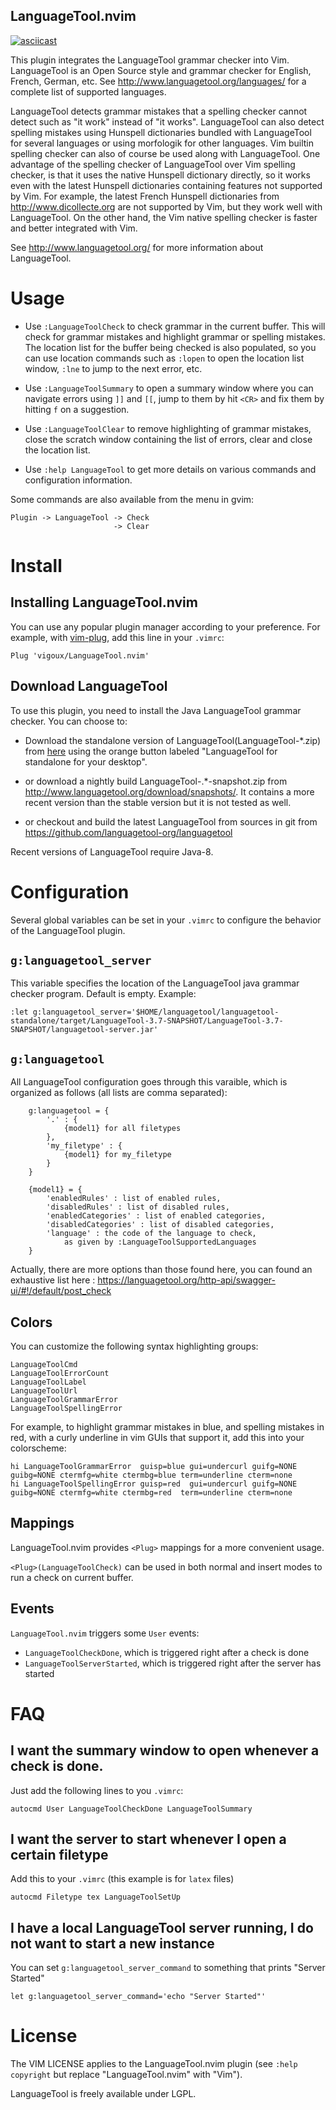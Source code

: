 LanguageTool.nvim
-----------------
[![asciicast](https://asciinema.org/a/265931.svg)](https://asciinema.org/a/265931)

This plugin integrates the LanguageTool grammar checker into Vim.
LanguageTool is an Open Source style and grammar checker for English,
French, German, etc. See http://www.languagetool.org/languages/ for a
complete list of supported languages.

LanguageTool detects grammar mistakes that a spelling checker cannot detect
such as "it work" instead of "it works". LanguageTool can also detect spelling
mistakes using Hunspell dictionaries bundled with LanguageTool for several
languages or using morfologik for other languages.
Vim builtin spelling checker can also of course be used along with
LanguageTool. One advantage of the spelling checker of LanguageTool over
Vim spelling checker, is that it uses the native Hunspell dictionary directly,
so it works even with the latest Hunspell dictionaries containing features
not supported by Vim. For example, the latest French Hunspell dictionaries
from http://www.dicollecte.org are not supported by Vim, but they work well
with LanguageTool. On the other hand, the Vim native spelling checker is
faster and better integrated with Vim.

See http://www.languagetool.org/ for more information about LanguageTool.

# Usage

* Use `:LanguageToolCheck` to check grammar in the current buffer.
  This will check for grammar mistakes and highlight grammar or
  spelling mistakes. The location list for the buffer being
  checked is also populated, so you can use location commands
  such as `:lopen` to open the location list window, `:lne` to
  jump to the next error, etc.

* Use `:LanguageToolSummary` to open a summary window where you can navigate
  errors using `]]` and `[[`, jump to them by hit `<CR>` and fix them by hitting
  `f` on a suggestion.
  
* Use `:LanguageToolClear` to remove highlighting of grammar
  mistakes, close the scratch window containing the list of errors,
  clear and close the location list.

* Use `:help LanguageTool` to get more details on various commands
  and configuration information.

Some commands are also available from the menu in gvim:
```
Plugin -> LanguageTool -> Check
                       -> Clear
```

# Install

## Installing LanguageTool.nvim

You can use any popular plugin manager according to your preference.
For example, with [vim-plug](https://github.com/junegunn/vim-plug),
add this line in your `.vimrc`:
```
Plug 'vigoux/LanguageTool.nvim'
```

## Download LanguageTool

To use this plugin, you need to install the Java LanguageTool grammar
checker. You can choose to:

* Download the standalone version of
  LanguageTool(LanguageTool-\*.zip) from
  [here](http://www.languagetool.org/) using the orange button labeled
  "LanguageTool for standalone for your desktop".

* or download a nightly build LanguageTool-.\*-snapshot.zip from
  http://www.languagetool.org/download/snapshots/. It contains a
  more recent version than the stable version but it is not tested
  as well. 

* or checkout and build the latest LanguageTool from sources in git
  from https://github.com/languagetool-org/languagetool

Recent versions of LanguageTool require Java-8.

# Configuration

Several global variables can be set in your `.vimrc` to configure the behavior
of the LanguageTool plugin.

## `g:languagetool_server`

This variable specifies the location of the LanguageTool java grammar
checker program. Default is empty.
Example:

```vim
:let g:languagetool_server='$HOME/languagetool/languagetool-standalone/target/LanguageTool-3.7-SNAPSHOT/LanguageTool-3.7-SNAPSHOT/languagetool-server.jar'
```

## `g:languagetool`

All LanguageTool configuration goes through this varaible, which is organized
as follows (all lists are comma separated):

```vim
    g:languagetool = {
        '.' : {
            {model1} for all filetypes
        },
        'my_filetype' : {
            {model1} for my_filetype
        }
    }

    {model1} = {
        'enabledRules' : list of enabled rules,
        'disabledRules' : list of disabled rules,
        'enabledCategories' : list of enabled categories,
        'disabledCategories' : list of disabled categories,
        'language' : the code of the language to check,
            as given by :LanguageToolSupportedLanguages
    }
```

Actually, there are more options than those found here, you can found an
exhaustive list here :
https://languagetool.org/http-api/swagger-ui/#!/default/post_check

## Colors

You can customize the following syntax highlighting groups:
```
LanguageToolCmd
LanguageToolErrorCount
LanguageToolLabel
LanguageToolUrl
LanguageToolGrammarError
LanguageToolSpellingError
```
For example, to highlight grammar mistakes in blue, and spelling mistakes in
red, with a curly underline in vim GUIs that support it, add this into your
colorscheme:

```vim
hi LanguageToolGrammarError  guisp=blue gui=undercurl guifg=NONE guibg=NONE ctermfg=white ctermbg=blue term=underline cterm=none
hi LanguageToolSpellingError guisp=red  gui=undercurl guifg=NONE guibg=NONE ctermfg=white ctermbg=red  term=underline cterm=none
```

## Mappings

LanguageTool.nvim provides `<Plug>` mappings for a more convenient usage.

`<Plug>(LanguageToolCheck)` can be used in both normal and insert modes to run a check on current buffer.

## Events

`LanguageTool.nvim` triggers some `User` events:
  - `LanguageToolCheckDone`, which is triggered right after a check is done
  - `LanguageToolServerStarted`, which is triggered right after the server has started

# FAQ

## I want the summary window to open whenever a check is done.
Just add the following lines to you `.vimrc`:
```vim
autocmd User LanguageToolCheckDone LanguageToolSummary
```

## I want the server to start whenever I open a certain filetype
Add this to your `.vimrc` (this example is for `latex` files)
```vim
autocmd Filetype tex LanguageToolSetUp
```

## I have a local LanguageTool server running, I do not want to start a new instance
You can set `g:languagetool_server_command` to something that prints "Server Started"
```vim
let g:languagetool_server_command='echo "Server Started"'
```

# License

The VIM LICENSE applies to the LanguageTool.nvim plugin (see 
`:help copyright` but replace "LanguageTool.nvim" with "Vim").

LanguageTool is freely available under LGPL.
